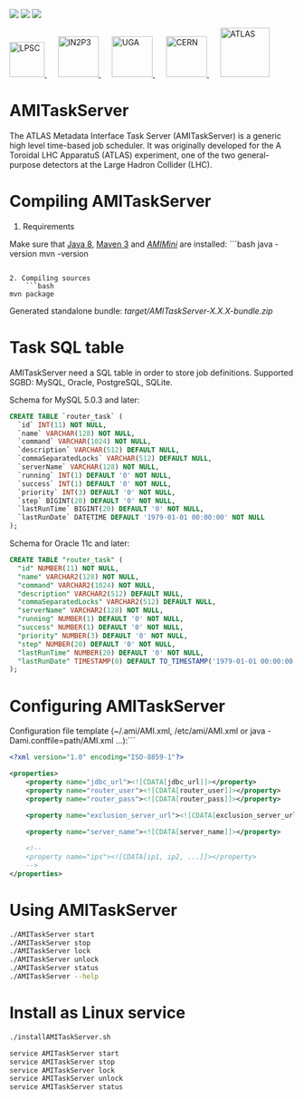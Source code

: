 [![][Build Status img]][Build Status]
[![][Dependency Status img]][Dependency Status]
[![][License img]][License]

<a href="http://lpsc.in2p3.fr/" target="_blank">
	<img src="http://www.cern.ch/ami/images/logo_lpsc.gif" alt="LPSC" height="62" />
</a>
&nbsp;&nbsp;&nbsp;&nbsp;
<a href="http://www.in2p3.fr/" target="_blank">
	<img src="http://www.cern.ch/ami/images/logo_in2p3.gif" alt="IN2P3" height="72" />
</a>
&nbsp;&nbsp;&nbsp;&nbsp;
<a href="http://www.univ-grenoble-alpes.fr/" target="_blank">
	<img src="http://www.cern.ch/ami/images/logo_uga.png" alt="UGA" height="72" />
</a>
&nbsp;&nbsp;&nbsp;&nbsp;
<a href="http://home.cern/" target="_blank">
	<img src="http://www.cern.ch/ami/images/logo_cern.png" alt="CERN" height="72" />
</a>
&nbsp;&nbsp;&nbsp;&nbsp;
<a href="http://atlas.cern/" target="_blank">
	<img src="http://www.cern.ch/ami/images/logo_atlas.png" alt="ATLAS" height="87" />
</a>

AMITaskServer
=============

The ATLAS Metadata Interface Task Server (AMITaskServer) is a generic high level time-based job scheduler. It was originally developed for the A Toroidal LHC ApparatuS (ATLAS) experiment, one of the two general-purpose detectors at the Large Hadron Collider (LHC).

Compiling AMITaskServer
=======================

1. Requirements

  Make sure that [Java 8](http://www.oracle.com/technetwork/java/javase/), [Maven 3](http://maven.apache.org/) and [*AMIMini*](https://github.com/ami-team/AMIMini/) are installed:
	```bash
java -version
mvn -version
```

2. Compiling sources
	```bash
mvn package
```

Generated standalone bundle: *target/AMITaskServer-X.X.X-bundle.zip*

Task SQL table
==============

AMITaskServer need a SQL table in order to store job definitions. Supported SGBD: MySQL, Oracle, PostgreSQL, SQLite.

Schema for MySQL 5.0.3 and later:
```sql
CREATE TABLE `router_task` (
  `id` INT(11) NOT NULL,
  `name` VARCHAR(128) NOT NULL,
  `command` VARCHAR(1024) NOT NULL,
  `description` VARCHAR(512) DEFAULT NULL,
  `commaSeparatedLocks` VARCHAR(512) DEFAULT NULL,
  `serverName` VARCHAR(128) NOT NULL,
  `running` INT(1) DEFAULT '0' NOT NULL,
  `success` INT(1) DEFAULT '0' NOT NULL,
  `priority` INT(3) DEFAULT '0' NOT NULL,
  `step` BIGINT(20) DEFAULT '0' NOT NULL,
  `lastRunTime` BIGINT(20) DEFAULT '0' NOT NULL,
  `lastRunDate` DATETIME DEFAULT '1979-01-01 00:00:00' NOT NULL
);
```

Schema for Oracle 11c and later:
```sql
CREATE TABLE "router_task" (
  "id" NUMBER(11) NOT NULL,
  "name" VARCHAR2(128) NOT NULL,
  "command" VARCHAR2(1024) NOT NULL,
  "description" VARCHAR2(512) DEFAULT NULL,
  "commaSeparatedLocks" VARCHAR2(512) DEFAULT NULL,
  "serverName" VARCHAR2(128) NOT NULL,
  "running" NUMBER(1) DEFAULT '0' NOT NULL,
  "success" NUMBER(1) DEFAULT '0' NOT NULL,
  "priority" NUMBER(3) DEFAULT '0' NOT NULL,
  "step" NUMBER(20) DEFAULT '0' NOT NULL,
  "lastRunTime" NUMBER(20) DEFAULT '0' NOT NULL,
  "lastRunDate" TIMESTAMP(0) DEFAULT TO_TIMESTAMP('1979-01-01 00:00:00', 'YYYY-MM-DD HH24:MI:SS') NOT NULL
);
```

Configuring AMITaskServer
=========================

Configuration file template (~/.ami/AMI.xml, /etc/ami/AMI.xml or java -Dami.conffile=path/AMI.xml ...):```	
```xml
<?xml version="1.0" encoding="ISO-8859-1"?>

<properties>
	<property name="jdbc_url"><![CDATA[jdbc_url]]></property>
	<property name="router_user"><![CDATA[router_user]]></property>
	<property name="router_pass"><![CDATA[router_pass]]></property>

	<property name="exclusion_server_url"><![CDATA[exclusion_server_url]]></property>
  
	<property name="server_name"><![CDATA[server_name]]></property>

	<!--
	<property name="ips"><![CDATA[ip1, ip2, ...]]></property>
	-->
</properties>
```

Using AMITaskServer
===================

```bash
./AMITaskServer start
./AMITaskServer stop
./AMITaskServer lock
./AMITaskServer unlock
./AMITaskServer status
./AMITaskServer --help
```

Install as Linux service
========================

```bash
./installAMITaskServer.sh

service AMITaskServer start
service AMITaskServer stop
service AMITaskServer lock
service AMITaskServer unlock
service AMITaskServer status
```

[Build Status]:https://travis-ci.org/ami-team/AMITaskServer/
[Build Status img]:https://api.travis-ci.org/ami-team/AMITaskServer.svg?branch=master

[Dependency Status]:https://www.versioneye.com/user/projects/584ffae142c4d1005433cb65/
[Dependency Status img]:https://www.versioneye.com/user/projects/584ffae142c4d1005433cb65/badge.svg?style=flat

[License]:http://www.cecill.info/licences/Licence_CeCILL_V2.1-en.txt
[License img]:https://img.shields.io/badge/license-CeCILL-blue.svg
